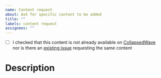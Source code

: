 ```yaml
---
name: Content request
about: Ask for specific content to be added
title: ""
labels: content request
assignees: ""
---
```


- [ ] I checked that this content is not already available on [CollapsedWave](https://collapsedwave.com/) nor is there an [existing issue](https://github.com/migueltorrescosta/collapsedwave/issues) requesting the same content

# Description

<!-- Add the topic description here. Details are appreciated  -->